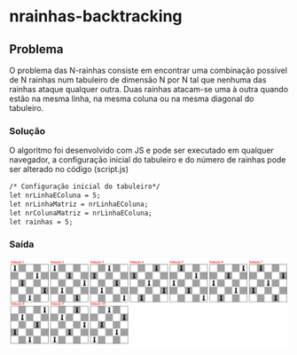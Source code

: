# nrainhas-backtracking

## Problema

O problema das N-rainhas consiste em encontrar uma combinação possível de N rainhas num tabuleiro de dimensão N por N tal que nenhuma das rainhas ataque qualquer outra. Duas rainhas atacam-se uma à outra quando estão na mesma linha, na mesma coluna ou na mesma diagonal do tabuleiro.

### Solução

O algoritmo foi desenvolvido com JS e pode ser executado em qualquer navegador, a configuração inicial do tabuleiro e do número de rainhas pode ser alterado no código (script.js)

```
/* Configuração inicial do tabuleiro*/
let nrLinhaEColuna = 5;
let nrLinhaMatriz = nrLinhaEColuna;
let nrColunaMatriz = nrLinhaEColuna;
let rainhas = 5;
```

### Saída
![saida](https://raw.githubusercontent.com/mathiasfc/nrainhas-backtracking/master/src/assets/5x5.png)
